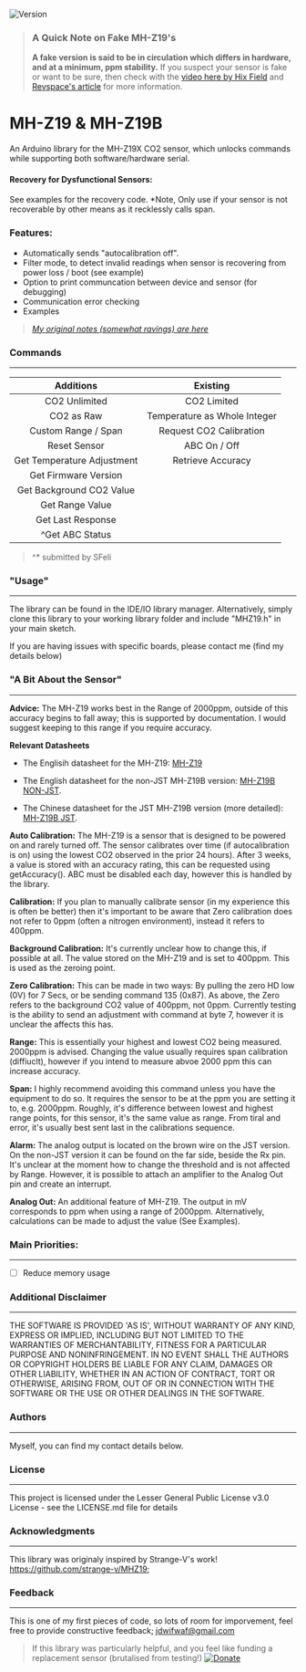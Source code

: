 ﻿![Version](https://img.shields.io/badge/Version-v2.0.0-red.svg)

>  ### A Quick Note on Fake MH-Z19's
>  **A fake version is said to be in circulation which differs in hardware, and at a minimum, ppm stability.**
>  If you suspect your sensor is fake or want to be sure, then check with the [video here by Hix Field](https://www.youtube.com/watch?v=5_QQe75-SZI&feature=youtu.be) and [Revspace's article](https://revspace.nl/MH-Z19B#Fake_MH-Z19B_.28black_PCB.29) for more information.

# MH-Z19 & MH-Z19B
An Arduino library for the MH-Z19X CO2 sensor, which unlocks commands while supporting both software/hardware serial.

#### Recovery for Dysfunctional Sensors:
See examples for the recovery code. *Note, Only use if your sensor is not recoverable by other means as it recklessly calls span.

### Features:
* Automatically sends "autocalibration off".
* Filter mode, to detect invalid readings when sensor is recovering from power loss / boot (see example)
* Option to print communcation between device and sensor (for debugging)
* Communication error checking
* Examples

>*[My original notes (somewhat ravings) are here](https://docs.google.com/spreadsheets/d/1hSbtUwD5b78hpo37Z1yIxQ3oiaQXUNfCuivmhBwS0-E/edit?usp=sharing)*

### Commands
---

|             Additions               |            Existing           |
|              :---:                  |              :---:            |
| CO2 Unlimited                       | CO2 Limited                   | 
| CO2 as Raw                          | Temperature as Whole Integer  | 
| Custom Range / Span                 | Request CO2 Calibration       | 
| Reset Sensor                        | ABC On / Off                  |
| Get Temperature Adjustment          | Retrieve Accuracy             |
| Get Firmware Version                |                               |     
| Get Background CO2 Value            |                               |
| Get Range Value                     |                               |
| Get Last Response                   |                               |
| ^Get ABC Status                     |
>^* submitted by SFeli

### "Usage"
---

The library can be found in the IDE/IO library manager. Alternatively, simply clone this library to your working library folder and include "MHZ19.h" in your main sketch.

If you are having issues with specific boards, please contact me (find my details below)

### "A Bit About the Sensor"
---
**Advice:** The MH-Z19 works best in the Range of 2000ppm, outside of this accuracy begins to fall away; this is supported by documentation. I would suggest keeping to this range if you require accuracy.

**Relevant Datasheets**

* The Englisih datasheet for the MH-Z19: [MH-Z19](https://www.winsen-sensor.com/d/files/PDF/Infrared%20Gas%20Sensor/NDIR%20CO2%20SENSOR/MH-Z19%20CO2%20Ver1.0.pdf)

* The English datasheet for the non-JST MH-Z19B version: [MH-Z19B NON-JST](https://www.winsen-sensor.com/d/files/infrared-gas-sensor/mh-z19b-co2-ver1_0.pdf). 

* The Chinese datasheet for the JST MH-Z19B version (more detailed): [MH-Z19B JST](https://datasheet.lcsc.com/szlcsc/1901021600_Zhengzhou-Winsen-Elec-Tech-MH-Z19_C242514.pdf).

**Auto Calibration:** 
The MH-Z19 is a sensor that is designed to be powered on and rarely turned off. The sensor calibrates over time (if autocalibration is on) using the lowest CO2 observed in the prior 24 hours). After 3 weeks, a value is stored with an accuracy rating, this can be requested using getAccuracy(). ABC must be disabled each day, however this is handled by the library.

**Calibration:**
If you plan to manually calibrate sensor (in my experience this is often be better) then it's important to be aware that Zero calibration does not refer to 0ppm (often a nitrogen environment), instead it refers to 400ppm.

**Background Calibration:** It's currently unclear how to change  this, if possible at all. The value stored on the MH-Z19 and is set to 400ppm. This is used as the zeroing point.

**Zero Calibration:** This can be made in two ways: By pulling the zero HD low (0V) for 7 Secs, or be sending command 135 (0x87). As above, the Zero refers to the background CO2 value of 400ppm, not 0ppm. Currently testing is the ability to send an adjustment with command at byte 7, however it is unclear the affects this has.

**Range:** This is essentially your highest and lowest CO2 being measured. 2000ppm is advised. Changing the value usually requires span calibration (diffiuclt), however if you intend to measure abvoe 2000 ppm this can increase accuracy.

**Span:** I highly recommend avoiding this command unless you have the equipment to do so. It requires the sensor to be at the ppm you are setting it to, e.g. 2000ppm. Roughly, it's difference between lowest and highest range points, for this sensor, it's the same value as range. From tiral and error, it's usually best sent last in the calibrations sequence.

**Alarm:** The analog output is located on the brown wire on the JST version. On the non-JST version it can be found on the far side, beside the Rx pin. It's unclear at the moment how to change the threshold and is not affected by Range. However, it is possible to attach an amplifier to the Analog Out pin and create an interrupt.

**Analog Out:** An additional feature of MH-Z19. The output in mV corresponds to ppm when using a range of 2000ppm. Alternatively, calculations can be made to adjust the value (See Examples).

### Main Priorities:
---
- [ ] Reduce memory usage

### Additional Disclaimer
---
THE SOFTWARE IS PROVIDED 'AS IS', WITHOUT WARRANTY OF ANY KIND, EXPRESS OR IMPLIED, INCLUDING BUT NOT LIMITED TO THE WARRANTIES OF MERCHANTABILITY, FITNESS FOR A PARTICULAR PURPOSE AND NONINFRINGEMENT. IN NO EVENT SHALL THE AUTHORS OR COPYRIGHT HOLDERS BE LIABLE FOR ANY CLAIM, DAMAGES OR OTHER LIABILITY, WHETHER IN AN ACTION OF CONTRACT, TORT OR OTHERWISE, ARISING FROM, OUT OF OR IN CONNECTION WITH THE SOFTWARE OR THE USE OR OTHER DEALINGS IN THE SOFTWARE.

### Authors
---
Myself, you can find my contact details below.

### License
---
This project is licensed under the Lesser General Public License v3.0 License - see the LICENSE.md file for details

### Acknowledgments
----
This library was originaly inspired by Strange-V's work! https://github.com/strange-v/MHZ19;

### Feedback
---
This is one of my first pieces of code, so lots of room for imporvement, feel free to provide constructive feedback; jdwifwaf@gmail.com


>If this library was particularly helpful, and you feel like funding a replacement sensor (brutalised from testing!) [![Donate](https://img.shields.io/badge/Donate-PayPal-blue.svg?style=flat-square&logo=appveyor)](https://www.paypal.com/cgi-bin/webscr?cmd=_s-xclick&hosted_button_id=9MJYH22A92LWG&source=url)
